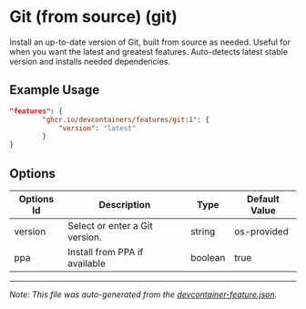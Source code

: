 
# Git (from source) (git)

Install an up-to-date version of Git, built from source as needed. Useful for when you want the latest and greatest features. Auto-detects latest stable version and installs needed dependencies.

## Example Usage

```json
"features": {
        "ghcr.io/devcontainers/features/git:1": {
            "version": "latest"
        }
}
```

## Options

| Options Id | Description | Type | Default Value |
|-----|-----|-----|-----|
| version | Select or enter a Git version. | string | os-provided |
| ppa | Install from PPA if available | boolean | true |

---

_Note: This file was auto-generated from the [devcontainer-feature.json](https://github.com/devcontainers/features/blob/main/src/git/devcontainer-feature.json)._
